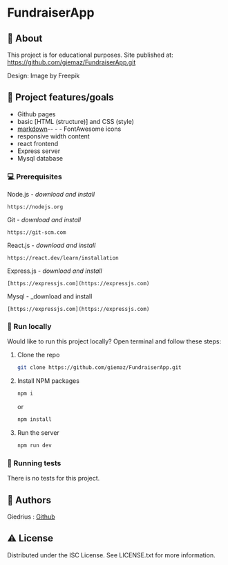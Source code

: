 # FundraiserApp

## 🌟 About

This project is for educational purposes. Site published at: https://github.com/giemaz/FundraiserApp.git

Design: Image by Freepik

## 🎯 Project features/goals

- Github pages
- basic [HTML (structure)] and CSS (style)
- [markdown](https://docs.github.com/en/get-started/writing-on-github/getting-started-with-writing-and-formatting-on-github/basic-writing-and-formatting-syntax)-- - - FontAwesome icons
- responsive width content
- react frontend
- Express server
- Mysql database

### 💻 Prerequisites

Node.js - _download and install_

```
https://nodejs.org
```

Git - _download and install_

```
https://git-scm.com
```
React.js - _download and install_

```
https://react.dev/learn/installation
```
Express.js - _download and install_

```
[https://expressjs.com](https://expressjs.com)
```
Mysql - _download and install

```
[https://expressjs.com](https://expressjs.com)
```

### 🏃 Run locally

Would like to run this project locally? Open terminal and follow these steps:

1. Clone the repo
   ```sh
   git clone https://github.com/giemaz/FundraiserApp.git
   ```
2. Install NPM packages
   ```sh
   npm i
   ```
   or
   ```sh
   npm install
   ```
3. Run the server
   ```sh
   npm run dev
   ```

### 🧪 Running tests

There is no tests for this project.

## 🎅 Authors

Giedrius : [Github](https://github.com/giemaz)

## ⚠️ License

Distributed under the ISC License. See LICENSE.txt for more information.
